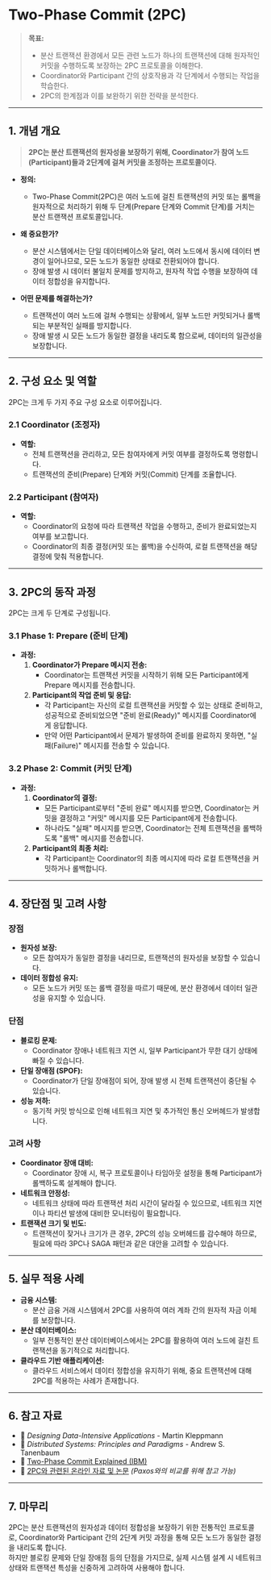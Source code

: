 # Two-Phase Commit (2PC)

> **목표:**  
> - 분산 트랜잭션 환경에서 모든 관련 노드가 하나의 트랜잭션에 대해 원자적인 커밋을 수행하도록 보장하는 2PC 프로토콜을 이해한다.  
> - Coordinator와 Participant 간의 상호작용과 각 단계에서 수행되는 작업을 학습한다.  
> - 2PC의 한계점과 이를 보완하기 위한 전략을 분석한다.

---

## 1. 개념 개요

> **2PC는 분산 트랜잭션의 원자성을 보장하기 위해, Coordinator가 참여 노드(Participant)들과 2단계에 걸쳐 커밋을 조정하는 프로토콜이다.**

- **정의:**  
  - Two-Phase Commit(2PC)은 여러 노드에 걸친 트랜잭션의 커밋 또는 롤백을 원자적으로 처리하기 위해 두 단계(Prepare 단계와 Commit 단계)를 거치는 분산 트랜잭션 프로토콜입니다.
  
- **왜 중요한가?**  
  - 분산 시스템에서는 단일 데이터베이스와 달리, 여러 노드에서 동시에 데이터 변경이 일어나므로, 모든 노드가 동일한 상태로 전환되어야 합니다.  
  - 장애 발생 시 데이터 불일치 문제를 방지하고, 원자적 작업 수행을 보장하여 데이터 정합성을 유지합니다.

- **어떤 문제를 해결하는가?**  
  - 트랜잭션이 여러 노드에 걸쳐 수행되는 상황에서, 일부 노드만 커밋되거나 롤백되는 부분적인 실패를 방지합니다.
  - 장애 발생 시 모든 노드가 동일한 결정을 내리도록 함으로써, 데이터의 일관성을 보장합니다.

---

## 2. 구성 요소 및 역할

2PC는 크게 두 가지 주요 구성 요소로 이루어집니다.

### 2.1 Coordinator (조정자)
- **역할:**  
  - 전체 트랜잭션을 관리하고, 모든 참여자에게 커밋 여부를 결정하도록 명령합니다.
  - 트랜잭션의 준비(Prepare) 단계와 커밋(Commit) 단계를 조율합니다.
  
### 2.2 Participant (참여자)
- **역할:**  
  - Coordinator의 요청에 따라 트랜잭션 작업을 수행하고, 준비가 완료되었는지 여부를 보고합니다.
  - Coordinator의 최종 결정(커밋 또는 롤백)을 수신하여, 로컬 트랜잭션을 해당 결정에 맞춰 적용합니다.

---

## 3. 2PC의 동작 과정

2PC는 크게 두 단계로 구성됩니다.

### 3.1 Phase 1: Prepare (준비 단계)
- **과정:**  
  1. **Coordinator가 Prepare 메시지 전송:**  
     - Coordinator는 트랜잭션 커밋을 시작하기 위해 모든 Participant에게 Prepare 메시지를 전송합니다.
  2. **Participant의 작업 준비 및 응답:**  
     - 각 Participant는 자신의 로컬 트랜잭션을 커밋할 수 있는 상태로 준비하고, 성공적으로 준비되었으면 "준비 완료(Ready)" 메시지를 Coordinator에게 응답합니다.
     - 만약 어떤 Participant에서 문제가 발생하여 준비를 완료하지 못하면, "실패(Failure)" 메시지를 전송할 수 있습니다.

### 3.2 Phase 2: Commit (커밋 단계)
- **과정:**  
  1. **Coordinator의 결정:**  
     - 모든 Participant로부터 "준비 완료" 메시지를 받으면, Coordinator는 커밋을 결정하고 "커밋" 메시지를 모든 Participant에게 전송합니다.
     - 하나라도 "실패" 메시지를 받으면, Coordinator는 전체 트랜잭션을 롤백하도록 "롤백" 메시지를 전송합니다.
  2. **Participant의 최종 처리:**  
     - 각 Participant는 Coordinator의 최종 메시지에 따라 로컬 트랜잭션을 커밋하거나 롤백합니다.

---

## 4. 장단점 및 고려 사항

### 장점
- **원자성 보장:**  
  - 모든 참여자가 동일한 결정을 내리므로, 트랜잭션의 원자성을 보장할 수 있습니다.
- **데이터 정합성 유지:**  
  - 모든 노드가 커밋 또는 롤백 결정을 따르기 때문에, 분산 환경에서 데이터 일관성을 유지할 수 있습니다.

### 단점
- **블로킹 문제:**  
  - Coordinator 장애나 네트워크 지연 시, 일부 Participant가 무한 대기 상태에 빠질 수 있습니다.
- **단일 장애점 (SPOF):**  
  - Coordinator가 단일 장애점이 되어, 장애 발생 시 전체 트랜잭션이 중단될 수 있습니다.
- **성능 저하:**  
  - 동기적 커밋 방식으로 인해 네트워크 지연 및 추가적인 통신 오버헤드가 발생합니다.

### 고려 사항
- **Coordinator 장애 대비:**  
  - Coordinator 장애 시, 복구 프로토콜이나 타임아웃 설정을 통해 Participant가 롤백하도록 설계해야 합니다.
- **네트워크 안정성:**  
  - 네트워크 상태에 따라 트랜잭션 처리 시간이 달라질 수 있으므로, 네트워크 지연이나 파티션 발생에 대비한 모니터링이 필요합니다.
- **트랜잭션 크기 및 빈도:**  
  - 트랜잭션이 잦거나 크기가 큰 경우, 2PC의 성능 오버헤드를 감수해야 하므로, 필요에 따라 3PC나 SAGA 패턴과 같은 대안을 고려할 수 있습니다.

---

## 5. 실무 적용 사례

- **금융 시스템:**  
  - 분산 금융 거래 시스템에서 2PC를 사용하여 여러 계좌 간의 원자적 자금 이체를 보장합니다.
- **분산 데이터베이스:**  
  - 일부 전통적인 분산 데이터베이스에서는 2PC를 활용하여 여러 노드에 걸친 트랜잭션을 동기적으로 처리합니다.
- **클라우드 기반 애플리케이션:**  
  - 클라우드 서비스에서 데이터 정합성을 유지하기 위해, 중요 트랜잭션에 대해 2PC를 적용하는 사례가 존재합니다.

---

## 6. 참고 자료

- 📖 _Designing Data-Intensive Applications_ - Martin Kleppmann  
- 📖 _Distributed Systems: Principles and Paradigms_ - Andrew S. Tanenbaum  
- 📌 [Two-Phase Commit Explained (IBM)](https://www.ibm.com/docs/en/cics-ts/5.3?topic=processing-two-phase-commit)  
- 📌 [2PC와 관련된 온라인 자료 및 논문](http://www.cs.cmu.edu/~glens/paxos-simple.pdf) *(Paxos와의 비교를 위해 참고 가능)*

---

## 7. 마무리

2PC는 분산 트랜잭션의 원자성과 데이터 정합성을 보장하기 위한 전통적인 프로토콜로, Coordinator와 Participant 간의 2단계 커밋 과정을 통해 모든 노드가 동일한 결정을 내리도록 합니다.  
하지만 블로킹 문제와 단일 장애점 등의 단점을 가지므로, 실제 시스템 설계 시 네트워크 상태와 트랜잭션 특성을 신중하게 고려하여 사용해야 합니다.  